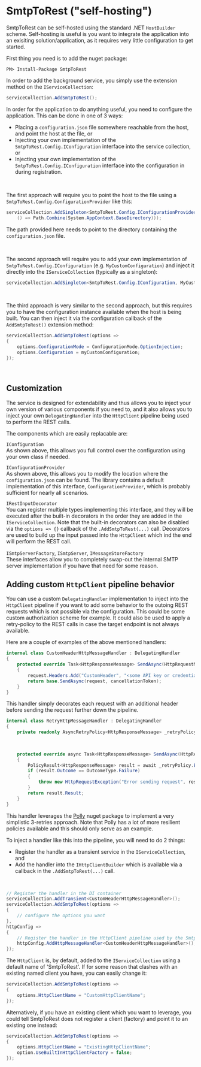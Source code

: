 # SmtpToRest ("self-hosting")

SmtpToRest can be self-hosted using the standard .NET `HostBuilder` scheme. Self-hosting is useful is you want to integrate
the application into an exisiting solution/application, as it requires very little configuration to get started.

First thing you need is to add the nuget package:
```pwsh
PM> Install-Package SmtpToRest
```

In order to add the background service, you simply use the extension method on the `IServiceCollection`:

```csharp
serviceCollection.AddSmtpToRest();
```

In order for the application to do anything useful, you need to configure the application. This can be done in one of 3 ways:
* Placing a `configuration.json` file somewhere reachable from the host, and point the host at the file, or
* Injecting your own implementation of the `SmtpToRest.Config.IConfiguration` interface into the service collection, or
* Injecting your own implementation of the `SmtpToRest.Config.IConfiguration` interface into the configuration in during registration.

<br/>

The first approach will require you to point the host to the file using a `SmtpToRest.Config.ConfigurationProvider` like this:
```csharp
serviceCollection.AddSingleton<SmtpToRest.Config.IConfigurationProvider>(sp => new SmtpToRest.Config.ConfigurationProvider(
    () => Path.Combine(System.AppContext.BaseDirectory)));
```
The path provided here needs to point to the directory containing the `configuration.json` file.

<br/>

The second approach will require you to add your own implementation of `SmtpToRest.Config.IConfiguration` (e.g. `MyCustomConfiguration`) and inject it directly into the `IServiceCollection` (typically as a singleton):
```csharp
serviceCollection.AddSingleton<SmtpToRest.Config.IConfiguration, MyCustomConfiguration>();
```
<br/>

The third approach is very similar to the second approach, but this requires you to have the configuration instance
available when the host is being built. You can then inject it via the configuration callback of the `AddSmtpToRest()` extension method:
```csharp
serviceCollection.AddSmtpToRest(options => 
{
    options.ConfigurationMode = ConfigurationMode.OptionInjection;
    options.Configuration = myCustomConfiguration;
});
```
<br/>

## Customization
The service is designed for extendability and thus allows you to inject your own version of various components if you need to,
and it also allows you to inject your own `DelegatingHandler` into the `HttpClient` pipeline being used to perform the REST calls.

The components which are easily replacable are:

`IConfiguration`<br/>
As shown above, this allows you full control over the configuration using your own class if needed.

`IConfigurationProvider`<br/>
As shown above, this allows you to modify the location where the `configuration.json` can be found. The library contains a
default implementation of this interface, `ConfigurationProvider`, which is probably sufficient for nearly all scenarios.

`IRestInputDecorator`<br/>
You can register multiple types implementing this interface, and they will be executed after the built-in decorators in the
order they are added in the `IServiceCollection`. Note that the built-in decorators can also be disabled via the
`options => {}` callback of the `.AddSmtpToRest(...)` call. Decorators are used to build up the input passed into the
`HttpClient` which ind the end will perform the REST call.

`ISmtpServerFactory`, `ISmtpServer`, `IMessageStoreFactory`<br/>
These interfaces allow you to completely swap-out the internal SMTP server implementation if you have that need for some reason.

## Adding custom `HttpClient` pipeline behavior
You can use a custom `DelegatingHandler` implementation to inject into the `HttpClient` pipeline if you want to add some
behavior to the outoing REST requests which is not possible via the configuration. This could be some custom authorization
scheme for example. It could also be used to apply a retry-policy to the REST calls in case the target endpoint is not
always available.

Here are a couple of examples of the above mentioned handlers:
```csharp
internal class CustomHeaderHttpMessageHandler : DelegatingHandler
{
    protected override Task<HttpResponseMessage> SendAsync(HttpRequestMessage request, CancellationToken cancellationToken)
    {
        request.Headers.Add("CustomHeader", "<some API key or credentials-hash>");
	    return base.SendAsync(request, cancellationToken);
    }
}
```
This handler simply decorates each request with an additional header before sending the request further down the pipeline.

```csharp
internal class RetryHttpMessageHandler : DelegatingHandler
{
    private readonly AsyncRetryPolicy<HttpResponseMessage> _retryPolicy = Policy<HttpResponseMessage>
                                                                            .Handle<HttpRequestException>()
                                                                            .RetryAsync(3);

    protected override async Task<HttpResponseMessage> SendAsync(HttpRequestMessage request, CancellationToken cancellationToken)
    {
        PolicyResult<HttpResponseMessage> result = await _retryPolicy.ExecuteAndCaptureAsync(() => base.SendAsync(request, cancellationToken));
        if (result.Outcome == OutcomeType.Failure)
        {
            throw new HttpRequestException("Error sending request", result.FinalException);
        }
        return result.Result;
    }
}
```
This handler leverages the [Polly](https://github.com/App-vNext/Polly) nuget package to implement a very simplistic 3-retries
approach. Note that Polly has a lot of more resilient policies available and this should only serve as an example. 

To inject a handler like this into the pipeline, you will need to do 2 things:
* Register the handler as a transient service in the `IServiceCollection`, and
* Add the handler into the `IHttpClientBuilder` which is available via a callback in the `.AddSmtpToRest(...)` call.

<br/>

```csharp
// Register the handler in the DI container
serviceCollection.AddTransient<CustomHeaderHttpMessageHandler>();   
serviceCollection.AddSmtpToRest(options =>
{
    // configure the options you want
},
httpConfig =>
{
    // Register the handler in the HttpClient pipeline used by the SmtpToRest service
    httpConfig.AddHttpMessageHandler<CustomHeaderHttpMessageHandler>();
});
```

The `HttpClient` is, by default, added to the `IServiceCollection` using a default name of 'SmtpToRest'. If for some reason
that clashes with an existing named client you have, you can easily change it:
```csharp
serviceCollection.AddSmtpToRest(options => 
{
    options.HttpClientName = "CustomHttpClientName";
});
```

Alternatively, if you have an existing client which you want to leverage, you could tell SmtpToRest does not register a
client (factory) and point it to an existing one instead:
```csharp
serviceCollection.AddSmtpToRest(options => 
{
    options.HttpClientName = "ExistingHttpClientName";
    option.UseBuiltInHttpClientFactory = false;
});
```